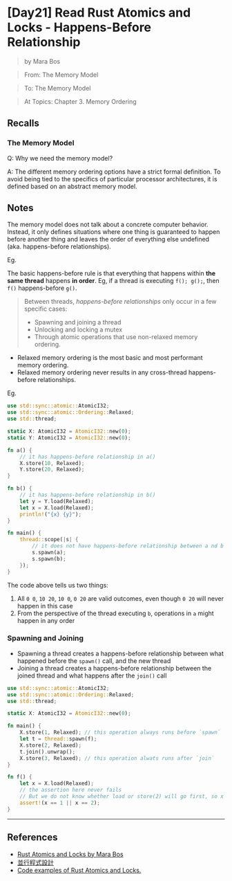 # [Day21] Read Rust Atomics and Locks - Happens-Before Relationship

> by Mara Bos

> From: The Memory Model

> To: The Memory Model

> At Topics: Chapter 3. Memory Ordering

## Recalls

### The Memory Model

Q: Why we need the memory model?

A: The different memory ordering options have a strict formal definition. To avoid being tied to the specifics of particular processor architectures, it is defined based on an abstract memory model.

## Notes

The memory model does not talk about a concrete computer behavior. Instead, it only defines situations where one thing is guaranteed to happen before another thing and leaves the order of everything else undefined (aka. happens-before relationships).

Eg.

The basic happens-before rule is that everything that happens within **the same thread** happens **in order**. Eg, if a thread is executing `f(); g();`, then `f()` happens-before `g()`.

> Between threads, *happens-before relationships* only occur in a few specific cases:
> - Spawning and joining a thread
> - Unlocking and locking a mutex
> - Through atomic operations that use non-relaxed memory ordering.

- Relaxed memory ordering is the most basic and most performant memory ordering.
- Relaxed memory ordering never results in any cross-thread happens-before relationships.

Eg.

```rust
use std::sync::atomic::AtomicI32;
use std::sync::atomic::Ordering::Relaxed;
use std::thread;

static X: AtomicI32 = AtomicI32::new(0);
static Y: AtomicI32 = AtomicI32::new(0);

fn a() {
    // it has happens-before relationship in a()
    X.store(10, Relaxed);
    Y.store(20, Relaxed);
}

fn b() {
    // it has happens-before relationship in b()
    let y = Y.load(Relaxed);
    let x = X.load(Relaxed);
    println!("{x} {y}");
}

fn main() {
    thread::scope(|s| {
        // it does not have happens-before relationship between a nd b
        s.spawn(a);
        s.spawn(b);
    });
}
```

The code above tells us two things:

1. All `0 0`, `10 20`, `10 0`, `0 20` are valid outcomes, even though `0 20` will never happen in this case
2. From the perspective of the thread executing `b`, operations in `a` might happen in any order

### Spawning and Joining

- Spawning a thread creates a happens-before relationship between what happened before the `spawn()` call, and the new thread
- Joining a thread creates a happens-before relationship between the joined thread and what happens after the `join()` call

```rust
use std::sync::atomic::AtomicI32;
use std::sync::atomic::Ordering::Relaxed;
use std::thread;

static X: AtomicI32 = AtomicI32::new(0);

fn main() {
    X.store(1, Relaxed); // this operation always runs before `spawn`
    let t = thread::spawn(f);
    X.store(2, Relaxed);
    t.join().unwrap();
    X.store(3, Relaxed); // this operation alwats runs after `join`
}

fn f() {
    let x = X.load(Relaxed);
    // the assertion here never fails
    // But we do not know whether load or store(2) will go first, so x can be either 1 or 2
    assert!(x == 1 || x == 2);
}
```

---

## References

- [Rust Atomics and Locks by Mara Bos](https://marabos.nl/atomics/)
- [並行程式設計](https://hackmd.io/@sysprog/concurrency/https%3A%2F%2Fhackmd.io%2F%40sysprog%2FS1AMIFt0D)
- [Code examples of Rust Atomics and Locks.](https://github.com/m-ou-se/rust-atomics-and-locks)
